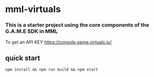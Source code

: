 # mml-virtuals
### This is a starter project using the core components of the G.A.M.E SDK in MML

To get an API KEY https://console.game.virtuals.io/

## quick start
`npm install && npm run build && npm start`




